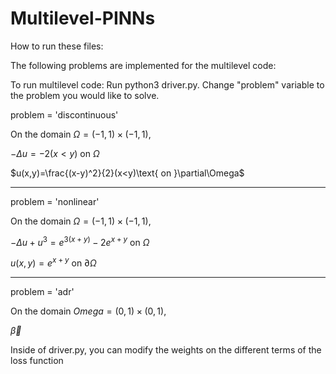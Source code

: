 # Multilevel-PINNs
How to run these files: 



The following problems are implemented for the multilevel code: 

To run multilevel code: 
Run python3 driver.py.
Change "problem" variable to the problem you would like to solve.

problem = 'discontinuous'

On the domain $\Omega=(-1,1)\times(-1,1)$, 

$-\Delta u = -2(x<y) \text{ on } \Omega$

$u(x,y)=\frac{(x-y)^2}{2}(x<y)\text{ on }\partial\Omega$

-------------

problem = 'nonlinear'

On the domain $\Omega=(-1,1)\times(-1,1)$,

$-\Delta u + u^3 = e^{3(x+y)}-2e^{x+y} \text{ on }\Omega$

$u(x,y) = e^{x+y} \text{ on } \partial\Omega$

-------------

problem = 'adr'

On the domain $Omega=(0,1)\times(0,1)$, 

$\vec{\beta}$


Inside of driver.py, you can modify the weights on the different terms of the loss function 



